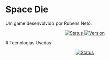 # Space Die
 Um game desenvolvido por Rubens Neto.

<p align="center">
    <a href="#">
        <img src="https://img.shields.io/badge/Status-Em_Andamento-green" alt="Status"/>
    </a>
    <a href="#">
        <img src="https://img.shields.io/badge/Versão-0.0.2-blue" alt="Version"/>
    </a>
</p>
# Tecnologias Usadas

<p align="center">
    <a href="#">
        <img src="https://img.shields.io/badge/HTML-orange-CSS-blue-JAVASCRIPT-yellow" alt="Status"/>
    </a>
</p>
